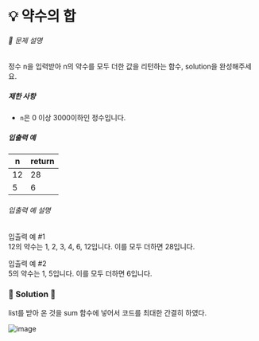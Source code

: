 # 💡 약수의 합

###### 📃 문제 설명

정수 n을 입력받아 n의 약수를 모두 더한 값을 리턴하는 함수, solution을 완성해주세요.

##### 제한 사항

- `n`은 0 이상 3000이하인 정수입니다.

##### 입출력 예

| n   | return |
| --- | ------ |
| 12  | 28     |
| 5   | 6      |

###### 입출력 예 설명

입출력 예 #1  
12의 약수는 1, 2, 3, 4, 6, 12입니다. 이를 모두 더하면 28입니다.

입출력 예 #2  
5의 약수는 1, 5입니다. 이를 모두 더하면 6입니다.

### 🔑 Solution 🔑

list를 받아 온 것을 sum 함수에 넣어서 코드를 최대한 간결히 하였다.

![image](https://user-images.githubusercontent.com/116260619/218611648-ba4cce59-d40f-489c-9394-a597608daf50.png)
